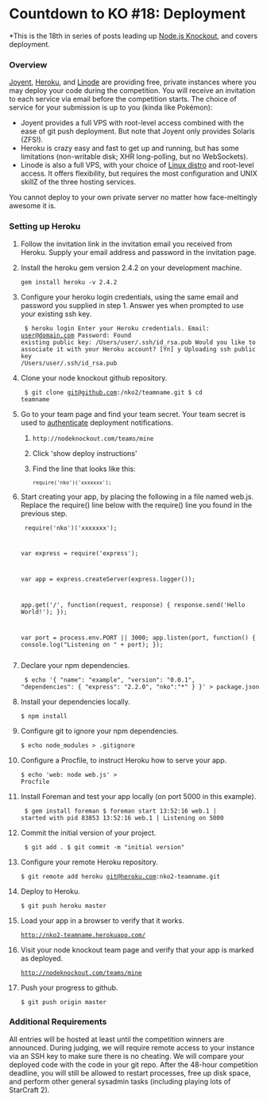 # Countdown to KO #18: Deployment

*This is the 18th in series of posts leading up [Node.js Knockout][1],
and covers deployment.

[1]: http://nodeknockout.com

### Overview

[Joyent][Joyent], [Heroku][Heroku], and [Linode][Linode] are providing free, private instances where you may deploy your code during the competition. You will receive an invitation to each service via email before the competition starts.  The choice of service for your submission is up to you (kinda like Pokémon):

- Joyent provides a full VPS with root-level access combined with the ease of
git push deployment. But note that Joyent only provides Solaris (ZFS!).
- Heroku is crazy easy and fast to get up and running, but has some
limitations (non-writable disk; XHR long-polling, but no WebSockets).
- Linode is also a full VPS, with your choice of [Linux distro][Linux distro] and
root-level access. It offers flexibility, but requires the most configuration
and UNIX skillZ of the three hosting services.

You cannot deploy to your own private server no matter how face-meltingly
awesome it is.

[Joyent]: http://www.joyent.com/
[Heroku]: http://www.heroku.com/
[Linode]: http://www.linode.com/index.cfm
[Linux distro]: http://www.linode.com/faq.cfm#which-distributions-do-you-offer

### Setting up Heroku

1. Follow the invitation link in the invitation email you received from Heroku.  Supply your email address and password in the invitation page.

1. Install the heroku gem version 2.4.2 on your development machine.

    <code><pre>gem install heroku -v 2.4.2</pre></code>
    
1. Configure your heroku login credentials, using the same email and password you supplied in step 1.  Answer yes when prompted to use your existing ssh key.

    <code><pre>
    $ heroku login
    Enter your Heroku credentials.
    Email: user@domain.com
    Password: 
    Found existing public key: /Users/user/.ssh/id_rsa.pub
    Would you like to associate it with your Heroku account? [Yn] y
    Uploading ssh public key /Users/user/.ssh/id_rsa.pub
    </pre></code>
    
1. Clone your node knockout github repository.

    <code><pre>
    $ git clone git@github.com:/nko2/teamname.git
    $ cd teamname
    </pre></code>

1. Go to your team page and find your team secret.  Your team secret is used to [authenticate](https://github.com/nko2/website/tree/master/module#readme) deployment notifications.

    1. `http://nodeknockout.com/teams/mine`
    1. Click 'show deploy instructions'
    1. Find the line that looks like this:
    
        <code><pre>`require('nko')('xxxxxxx');`</pre></code>

1. Start creating your app, by placing the following in a file named web.js.  Replace the require() line below with the require() line you found in the previous step.

    <code><pre>
    require('nko')('xxxxxxx');

    var express = require('express');

    var app = express.createServer(express.logger());

    app.get('/', function(request, response) {
            response.send('Hello World!');
        });

    var port = process.env.PORT || 3000;
    app.listen(port, function() {
            console.log("Listening on " + port);
        });
    </pre></code>
    
1. Declare your npm dependencies.

    <code><pre>
    $ echo '{ "name": "example", "version": "0.0.1", "dependencies": { "express": "2.2.0", "nko":"*" } }' > package.json
    </pre></code>
    
1. Install your dependencies locally.

    <code><pre>$ npm install</pre></code>
    
1. Configure git to ignore your npm dependencies.

    <code><pre>$ echo node_modules > .gitignore</pre></code>
    
1. Configure a Procfile, to instruct Heroku how to serve your app.

    <code><pre>$ echo 'web: node web.js' > Procfile</pre></code>
    
1. Install Foreman and test your app locally (on port 5000 in this example).

    <code><pre>
    $ gem install foreman
    $ foreman start
    13:52:16 web.1     | started with pid 83853
    13:52:16 web.1     | Listening on 5000
    </pre></code>
    
1. Commit the initial version of your project.

    <code><pre>
    $ git add .
    $ git commit -m "initial version"
    </pre></code>
    
1. Configure your remote Heroku repository.

    <code><pre>$ git remote add heroku git@heroku.com:nko2-teamname.git</pre></code>
    
1. Deploy to Heroku.

    <code><pre>$ git push heroku master</pre></code>
    
1. Load your app in a browser to verify that it works.

    <code><pre>http://nko2-teamname.herokuapp.com/</pre></code>

1. Visit your node knockout team page and verify that your app is marked as deployed.

    <code><pre>http://nodeknockout.com/teams/mine</pre></code>
    
1. Push your progress to github.

    <code><pre>$ git push origin master</pre></code>

### Additional Requirements

All entries will be hosted at least until the competition winners are announced. During judging, we will require remote access to your instance via an SSH key to make sure there is no cheating. We will compare your deployed code with the code in your git repo. After the 48-hour competition
deadline, you will still be allowed to restart processes, free up disk space,
and perform other general sysadmin tasks (including playing lots of StarCraft 2).
